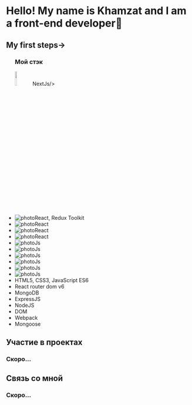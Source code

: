 <h1 aligt>Hello! My name is Khamzat and I am a front-end developer🌱</h1>
  
  <h2>My first steps→</h2>

<ul>
<h3>Мой стэк</h3>
  <img width=10% src="https://cdn1.iconfinder.com/data/icons/akar-vol-1/24/nextjs-fill-256.png">NextJs/>
  <li><img src="https://cdn0.iconfinder.com/data/icons/logos-brands-in-colors/128/react-256.png" alt="photoReact" />, Redux Toolkit</li>
  <li><img src="https://cdn4.iconfinder.com/data/icons/logos-brands-5/24/redux-256.png" alt="photoReact" /></li>
    <li><img src="https://cdn3.iconfinder.com/data/icons/picons-social/57/10-html5-256.png" alt="photoReact" /></li>
      <li><img src="https://cdn0.iconfinder.com/data/icons/logos-21/40/CSS3-256.png" alt="photoReact" /></li>
        <li><img src="https://cdn2.iconfinder.com/data/icons/designer-skills/128/code-programming-javascript-software-develop-command-language-256.png" alt="photoJs" /></li>
          <li><img src="https://www.codesmith.io/hs-fs/hubfs/Blog%20Images/Blog%20Photos/react-router-logo.png?width=600&name=react-router-logo.png" alt="photoJs" /></li>
            <li><img src="https://cdn4.iconfinder.com/data/icons/logos-3/512/mongodb-2-256.png" alt="photoJs" /></li>
              <li><img src="https://the-guild.dev/blog-assets/nodejs-esm/nodejs_logo.png" alt="photoJs" /></li>
              <li><img src="https://www.vectorlogo.zone/logos/expressjs/expressjs-ar21.svg" alt="photoJs" /></li>
                            <li><img src="https://camo.githubusercontent.com/7c669e872b214571ae0b5097e8d3db369225a806dc2ce9a436cde3497164310c/687474703a2f2f6d6f6e676f64622d746f6f6c732e636f6d2f696d672f6d6f6e676f6f73652e706e67" alt="photoJs" /></li>
  <li>HTML5, CSS3, JavaScript ES6</li>
  <li>React router dom v6</li>
  <li>MongoDB</li>
  <li>ExpressJS</li>
  <li>NodeJS</li>
  <li>DOM</li>
  <li>Webpack</li>
  <li>Mongoose</li>
</ul>

<h2>Участие в проектах</h2>
</hr>
<h3>Скоро...</h3>

<h2>Связь со мной</h2>
<h3>Скоро...</h3>
